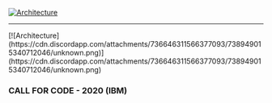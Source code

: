 [![Architecture](https://cdn.discordapp.com/attachments/737521058743320678/738962880426147951/vida19.png)](https://cdn.discordapp.com/attachments/737521058743320678/738962880426147951/vida19.png)

<hr>
[![Architecture](https://cdn.discordapp.com/attachments/736646311566377093/738949015340712046/unknown.png)](https://cdn.discordapp.com/attachments/736646311566377093/738949015340712046/unknown.png)

### CALL FOR CODE - 2020 (IBM)
